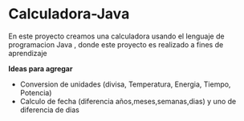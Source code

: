 # Calculadora-Java
En este proyecto creamos una calculadora usando el lenguaje de programacion Java , donde este proyecto es realizado a fines de aprendizaje 

**Ideas para agregar** 
- Conversion de unidades (divisa, Temperatura, Energia, Tiempo, Potencia)
- Calculo de fecha (diferencia años,meses,semanas,dias) y uno de diferencia de dias
